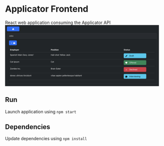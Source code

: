 # Applicator Frontend
React web application consuming the Applicator API
![Screenshot-Home.png](public%2FScreenshot-Home.png)
## Run
Launch application using `npm start`

## Dependencies
Update dependencies using `npm install`